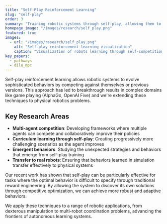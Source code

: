 ```yaml
---
title: "Self-Play Reinforcement Learning"
slug: "self-play"
order: 3
summary: "Training robotic systems through self-play, allowing them to discover optimal strategies through competition."
homepage_image: "/images/research/self_play.png"
featured: true
images:
  - url: "/images/research/self_play.png"
    alt: "Self-play reinforcement learning visualization"
    caption: "Visualization of robots learning through self-competition"
key_papers:
  - pathways
  - dile_mpc
---
```


Self-play reinforcement learning allows robotic systems to evolve sophisticated behaviors by competing against themselves or previous versions. This approach has led to breakthrough results in complex domains like game playing (AlphaGo, OpenAI Five) and we're extending these techniques to physical robotics problems.

## Key Research Areas

- **Multi-agent competition**: Developing frameworks where multiple agents can compete and collaboratively improve their policies
- **Curriculum learning through self-play**: Creating progressively more challenging scenarios as the agent improves
- **Emergent behaviors**: Studying the unexpected strategies and behaviors that emerge from self-play training
- **Transfer to real robots**: Ensuring that behaviors learned in simulation transfer effectively to physical systems

Our recent work has shown that self-play can be particularly effective for tasks where the optimal behavior is difficult to specify through traditional reward engineering. By allowing the system to discover its own solutions through competitive optimization, we can achieve more robust and adaptive behaviors.

We apply these techniques to a range of robotic applications, from dexterous manipulation to multi-robot coordination problems, advancing the frontiers of autonomous learning systems.